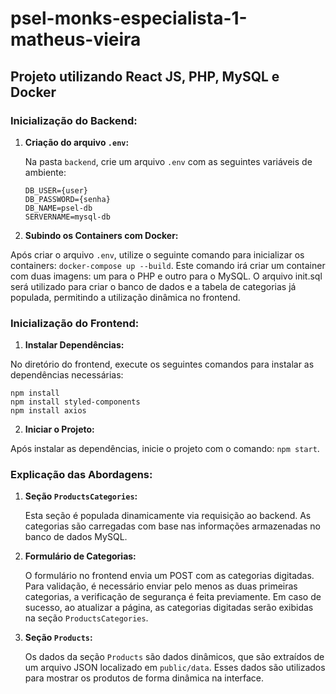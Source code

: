 # psel-monks-especialista-1-matheus-vieira

## Projeto utilizando React JS, PHP, MySQL e Docker

### Inicialização do Backend:

1. **Criação do arquivo `.env`:**
   
   Na pasta `backend`, crie um arquivo `.env` com as seguintes variáveis de ambiente:
   
   ```env
   DB_USER={user}
   DB_PASSWORD={senha}
   DB_NAME=psel-db
   SERVERNAME=mysql-db
   ```

2. **Subindo os Containers com Docker:**

Após criar o arquivo `.env`, utilize o seguinte comando para inicializar os containers:
    `docker-compose up --build`.
Este comando irá criar um container com duas imagens: um para o PHP e outro para o MySQL. O arquivo init.sql será utilizado para criar o banco de dados e a tabela de categorias já populada, permitindo a utilização dinâmica no frontend.

### Inicialização do Frontend:

1. **Instalar Dependências:**

No diretório do frontend, execute os seguintes comandos para instalar as dependências necessárias:
```
npm install
npm install styled-components
npm install axios
```

2. **Iniciar o Projeto:**

Após instalar as dependências, inicie o projeto com o comando:
`npm start`.

### Explicação das Abordagens:

1. **Seção `ProductsCategories`:**
   
   Esta seção é populada dinamicamente via requisição ao backend. As categorias são carregadas com base nas informações armazenadas no banco de dados MySQL.

2. **Formulário de Categorias:**
   
   O formulário no frontend envia um POST com as categorias digitadas. Para validação, é necessário enviar pelo menos as duas primeiras categorias, a verificação de segurança é feita previamente. Em caso de sucesso, ao atualizar a página, as categorias digitadas serão exibidas na seção `ProductsCategories`.

3. **Seção `Products`:**
   
   Os dados da seção `Products` são dados dinâmicos, que são extraídos de um arquivo JSON localizado em `public/data`. Esses dados são utilizados para mostrar os produtos de forma dinâmica na interface.
